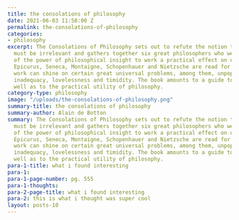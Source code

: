 ```yaml
---
title: the consolations of philosophy
date: 2021-06-03 11:58:00 Z
permalink: the-consolations-of-philosophy
categories:
- philosophy
excerpt: The Consolations of Philosophy sets out to refute the notion that good philosophy
  must be irrelevant and gathers together six great philosophers who were convinced
  of the power of philosophical insight to work a practical effect on our lives. Socrates,
  Epicurus, Seneca, Montaigne, Schopenhauer and Nietzsche are read for the light their
  work can shine on certain great universal problems, among them, unpopularity, poverty,
  inadequacy, lovelessness and timidity. The book amounts to a guide to wisdom – as
  well as to the practical utility of philosophy.
category-type: philosophy
image: "/uploads/the-consolations-of-philosophy.png"
summary-title: the consolations of philosophy
summary-author: Alain de Botton
summary: The Consolations of Philosophy sets out to refute the notion that good philosophy
  must be irrelevant and gathers together six great philosophers who were convinced
  of the power of philosophical insight to work a practical effect on our lives. Socrates,
  Epicurus, Seneca, Montaigne, Schopenhauer and Nietzsche are read for the light their
  work can shine on certain great universal problems, among them, unpopularity, poverty,
  inadequacy, lovelessness and timidity. The book amounts to a guide to wisdom – as
  well as to the practical utility of philosophy.
para-1-title: what i found interesting
para-1: 
para-1-page-number: pg. 555
para-1-thoughts: 
para-2-page-title: what i found interesting
para-2: this is what i thought was super cool
layout: posts-10
---
```


